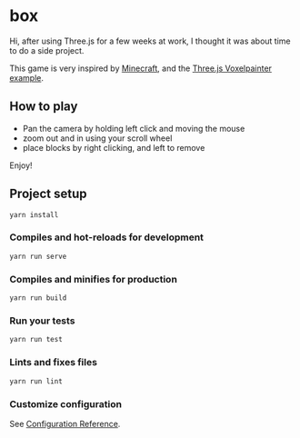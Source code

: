 # box
Hi, after using Three.js for a few weeks at work, I thought it was about time to do a side project.

This game is very inspired by [Minecraft](//minecraft.net), and the [Three.js Voxelpainter example](https://threejs.org/examples/?q=voxel#webgl_interactive_voxelpainter).

## How to play

*   Pan the camera by holding left click and moving the mouse
*   zoom out and in using your scroll wheel
*   place blocks by right clicking, and left to remove

Enjoy!

## Project setup
```
yarn install
```

### Compiles and hot-reloads for development
```
yarn run serve
```

### Compiles and minifies for production
```
yarn run build
```

### Run your tests
```
yarn run test
```

### Lints and fixes files
```
yarn run lint
```

### Customize configuration
See [Configuration Reference](https://cli.vuejs.org/config/).
